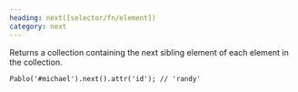 ```yaml
--- 
heading: next([selector/fn/element])
category: next
---
```


Returns a collection containing the next sibling element of each element in the collection.

    Pablo('#michael').next().attr('id'); // 'randy'